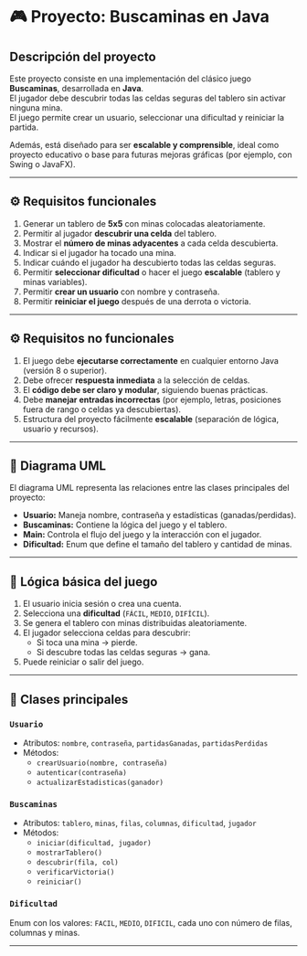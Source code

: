 # 🎮 Proyecto: Buscaminas en Java

## Descripción del proyecto

Este proyecto consiste en una implementación del clásico juego **Buscaminas**, desarrollada en **Java**.  
El jugador debe descubrir todas las celdas seguras del tablero sin activar ninguna mina.  
El juego permite crear un usuario, seleccionar una dificultad y reiniciar la partida.  

Además, está diseñado para ser **escalable y comprensible**, ideal como proyecto educativo o base para futuras mejoras gráficas (por ejemplo, con Swing o JavaFX).

---

## ⚙️ Requisitos funcionales

1. Generar un tablero de **5x5** con minas colocadas aleatoriamente.  
2. Permitir al jugador **descubrir una celda** del tablero.  
3. Mostrar el **número de minas adyacentes** a cada celda descubierta.  
4. Indicar si el jugador ha tocado una mina.  
5. Indicar cuándo el jugador ha descubierto todas las celdas seguras.  
6. Permitir **seleccionar dificultad** o hacer el juego **escalable** (tablero y minas variables).  
7. Permitir **crear un usuario** con nombre y contraseña.  
8. Permitir **reiniciar el juego** después de una derrota o victoria.  

---

## ⚙️ Requisitos no funcionales

1. El juego debe **ejecutarse correctamente** en cualquier entorno Java (versión 8 o superior).  
2. Debe ofrecer **respuesta inmediata** a la selección de celdas.  
3. El **código debe ser claro y modular**, siguiendo buenas prácticas.  
4. Debe **manejar entradas incorrectas** (por ejemplo, letras, posiciones fuera de rango o celdas ya descubiertas).  
5. Estructura del proyecto fácilmente **escalable** (separación de lógica, usuario y recursos).  

---

## 🧠 Diagrama UML

El diagrama UML representa las relaciones entre las clases principales del proyecto:

- **Usuario:** Maneja nombre, contraseña y estadísticas (ganadas/perdidas).  
- **Buscaminas:** Contiene la lógica del juego y el tablero.  
- **Main:** Controla el flujo del juego y la interacción con el jugador.  
- **Dificultad:** Enum que define el tamaño del tablero y cantidad de minas.

---

## 🧮 Lógica básica del juego

1. El usuario inicia sesión o crea una cuenta.  
2. Selecciona una **dificultad** (`FÁCIL`, `MEDIO`, `DIFÍCIL`).  
3. Se genera el tablero con minas distribuidas aleatoriamente.  
4. El jugador selecciona celdas para descubrir:  
   - Si toca una mina -> pierde.  
   - Si descubre todas las celdas seguras -> gana.  
5. Puede reiniciar o salir del juego.  

---

## 🔐 Clases principales

### `Usuario`
- Atributos: `nombre`, `contraseña`, `partidasGanadas`, `partidasPerdidas`
- Métodos:
  - `crearUsuario(nombre, contraseña)`
  - `autenticar(contraseña)`
  - `actualizarEstadisticas(ganador)`

### `Buscaminas`
- Atributos: `tablero`, `minas`, `filas`, `columnas`, `dificultad`, `jugador`
- Métodos:
  - `iniciar(dificultad, jugador)`
  - `mostrarTablero()`
  - `descubrir(fila, col)`
  - `verificarVictoria()`
  - `reiniciar()`

### `Dificultad`
Enum con los valores: `FACIL`, `MEDIO`, `DIFICIL`, cada uno con número de filas, columnas y minas.

---

 




